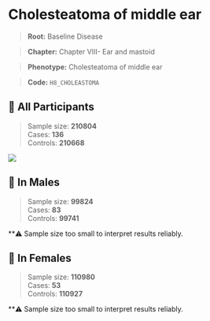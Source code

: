 # Cholesteatoma of middle ear

> **Root:** Baseline Disease  

> **Chapter:** Chapter VIII- Ear and mastoid  

> **Phenotype:** Cholesteatoma of middle ear  

> **Code:** `H8_CHOLEASTOMA`

## 🧪 All Participants  
> Sample size: **210804**  
> Cases: **136**  
> Controls: **210668**
<img src="/Disease/Figures/ALL/Baseline/H8_CHOLEASTOMA.png"/>
<CsvTable src="/Disease/Data/ALL/Baseline/LG_H8_CHOLEASTOMA.csv" label="🔍 View full results" />

## 👨 In Males  
> Sample size: **99824**  
> Cases: **83**  
> Controls: **99741**

**⚠️ Sample size too small to interpret results reliably.

## 👩 In Females  
> Sample size: **110980**  
> Cases: **53**  
> Controls: **110927**

**⚠️ Sample size too small to interpret results reliably.
